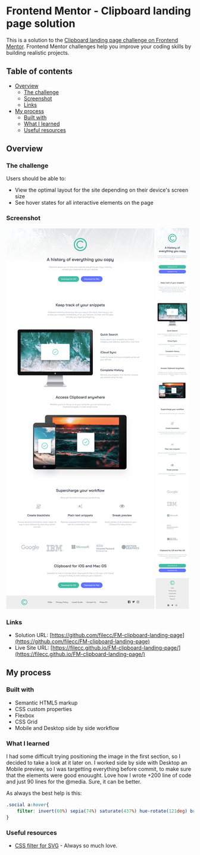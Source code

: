 # Frontend Mentor - Clipboard landing page solution

This is a solution to the [Clipboard landing page challenge on Frontend Mentor](https://www.frontendmentor.io/challenges/clipboard-landing-page-5cc9bccd6c4c91111378ecb9). Frontend Mentor challenges help you improve your coding skills by building realistic projects. 

## Table of contents

- [Overview](#overview)
  - [The challenge](#the-challenge)
  - [Screenshot](#screenshot)
  - [Links](#links)
- [My process](#my-process)
  - [Built with](#built-with)
  - [What I learned](#what-i-learned)
  - [Useful resources](#useful-resources)



## Overview

### The challenge

Users should be able to:

- View the optimal layout for the site depending on their device's screen size
- See hover states for all interactive elements on the page

### Screenshot

![Desktop](./clipboard-desktop.png)
![Mobile](./clipboard-mobile.png)

### Links

- Solution URL: [https://github.com/filecc/FM-clipboard-landing-page](https://github.com/filecc/FM-clipboard-landing-page)
- Live Site URL: [https://filecc.github.io/FM-clipboard-landing-page/](https://filecc.github.io/FM-clipboard-landing-page/)

## My process

### Built with

- Semantic HTML5 markup
- CSS custom properties
- Flexbox
- CSS Grid
- Mobile and Desktop side by side workflow


### What I learned

I had some difficult trying positioning the image in the first section, so I decided to take a look at it later on. 
I worked side by side with Desktop an Mobile preview, so I was targetting everything before commit, to make sure that the elements were good enouught.
Love how I wrote +200 line of code and just 90 lines for the @media.
Sure, it can be better. 

As always the best help is this:

```css
.social a:hover{
    filter: invert(60%) sepia(74%) saturate(437%) hue-rotate(121deg) brightness(88%) contrast(85%);
}
```
### Useful resources

- [CSS filter for SVG](https://codepen.io/sosuke/pen/Pjoqqp) - Always so much love.

